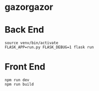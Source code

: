 # gazorgazor

# Back End

```
source venv/bin/activate
FLASK_APP=run.py FLASK_DEBUG=1 flask run
```

# Front End

```
npm run dev
npm run build
```
